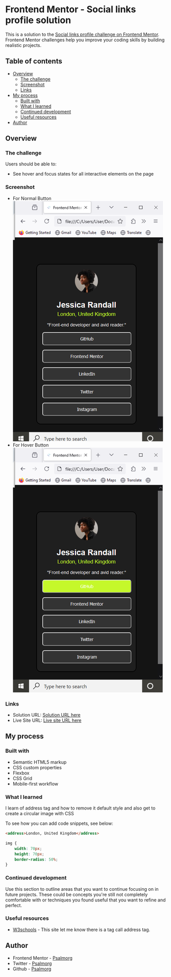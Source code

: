 # Frontend Mentor - Social links profile solution

This is a solution to the [Social links profile challenge on Frontend Mentor](https://www.frontendmentor.io/challenges/social-links-profile-UG32l9m6dQ). Frontend Mentor challenges help you improve your coding skills by building realistic projects. 

## Table of contents

- [Overview](#overview)
  - [The challenge](#the-challenge)
  - [Screenshot](#screenshot)
  - [Links](#links)
- [My process](#my-process)
  - [Built with](#built-with)
  - [What I learned](#what-i-learned)
  - [Continued development](#continued-development)
  - [Useful resources](#useful-resources)
- [Author](#author)


## Overview

### The challenge

Users should be able to:

- See hover and focus states for all interactive elements on the page

### Screenshot
- For Normal Button
![](https://github.com/Psalmorg/Project_3/blob/main/Screenshot%20(19).png)
- For Hover Button
![](https://github.com/Psalmorg/Project_3/blob/main/Screenshot%20(20).png)
### Links

- Solution URL: [Solution URL here](https://github.com/Psalmorg/Project_3)
- Live Site URL: [Live site URL here](https://psalmorg.github.io/Project_3/)

## My process

### Built with

- Semantic HTML5 markup
- CSS custom properties
- Flexbox
- CSS Grid
- Mobile-first workflow


### What I learned
 I learn of address tag and how to remove it default style and also get to create a circular image with  CSS

To see how you can add code snippets, see below:

```html
<address>London, United Kingdom</address>
```
```css
img {
    width: 70px;
    height: 70px;
    border-radius: 50%;
}
```

### Continued development

Use this section to outline areas that you want to continue focusing on in future projects. These could be concepts you're still not completely comfortable with or techniques you found useful that you want to refine and perfect.

### Useful resources

- [W3schools](https://www.w3schools.com) - This site let me know there is a tag call address tag.
## Author

- Frontend Mentor - [Psalmorg](https://www.frontendmentor.io/profile/Psalmorg)
- Twitter - [Psalmorg](https://www.twitter.com/Psalmorg)
- Github - [Psalmorg](https://www.github.io/Psalmorg)
